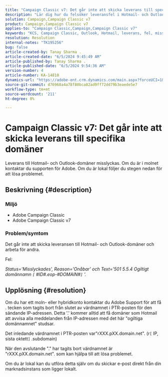 ```yaml
---
title: "Campaign Classic v7: Det går inte att skicka leverans till specifika domäner"
description: "Lär dig hur du felsöker leveransfel i Hotmail- och Outlook-domäner."
solution: Campaign,Campaign Classic v7
product: Campaign,Campaign Classic v7
applies-to: "Campaign Classic,Campaign,Campaign Classic v7"
keywords: "KCS, Campaign Classic, Outlook, Hotmail, leverans, fel, misslyckas"
resolution: Resolution
internal-notes: "TK195256"
bug: false
article-created-by: Tanay Sharma .
article-created-date: "6/5/2024 9:45:49 AM"
article-published-by: Tanay Sharma .
article-published-date: "6/5/2024 9:54:36 AM"
version-number: 4
article-number: KA-14810
dynamics-url: "https://adobe-ent.crm.dynamics.com/main.aspx?forceUCI=1&pagetype=entityrecord&etn=knowledgearticle&id=2784ba5d-2023-ef11-840b-6045bd0065b6"
source-git-commit: d76968a4a78f80bca82ad9ff72dd79b3eaede5e7
workflow-type: tm+mt
source-wordcount: '211'
ht-degree: 0%

---
```


# Campaign Classic v7: Det går inte att skicka leverans till specifika domäner


Leverans till Hotmail- och Outlook-domäner misslyckas. Om du är i molnet kontaktar du supporten för Adobe. Om du är lokal följer du stegen nedan för att lösa problemet.

## Beskrivning {#description}


### Miljö

- Adobe Campaign Classic
- Adobe Campaign Classic v7


### Problem/symtom

Det går inte att skicka leveransen till Hotmail- och Outlook-domäner och arbeta för andra.

Fel:

*Status=&#39;Misslyckades&#39;, Reason=&#39;Onåbar&#39; och Text=&#39;501 5.5.4 Ogiltigt domännamn `[` #ID#.eop-#DOMAIN#`]` &#39;.*





## Upplösning {#resolution}


Om du har ett moln- eller hybridkonto kontaktar du Adobe Support för att få . tecken som tagits bort från slutet av värdnamnet i PTR-posten för den sändande IP-adressen. Detta &#39;.&#39; kommer alltid att få domäner som Hotmail att avvisa alla meddelanden från IP-adressen med det här &quot;ogiltiga domännamnet&quot; studsar.

Det inledande värdnamnet i PTR-posten var&quot;rXXX.pXX.domain.net&quot;. (r`[` IP, sista oktett`]` .subdomain)

När den avslutande &quot;.&quot; har tagits bort värdnamnet är &quot;rXXX.pXX.domain.net&quot;. som kan hjälpa till att lösa problemet.

Om du är lokal kan du utföra detta själv om du skickar e-post direkt från din marknadsinstans som ligger lokalt.
